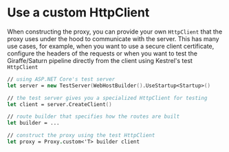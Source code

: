 # Use a custom HttpClient 

When constructing the proxy, you can provide your own `HttpClient` that the proxy uses under the hood to communicate with the server. This has many use cases, for example, when you want to use a secure client certificate, configure the headers of the requests or when you want to test the Giraffe/Saturn pipeline directly from the client using Kestrel's test `HttpClient`

```fs
// using ASP.NET Core's test server
let server = new TestServer(WebHostBuilder().UseStartup<Startup>()

// the test server gives you a specialized HttpClient for testing
let client = server.CreateClient()

// route builder that specifies how the routes are built
let builder = ...

// construct the proxy using the test HttpClient
let proxy = Proxy.custom<'T> builder client
``` 